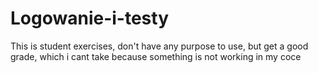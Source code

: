 # Logowanie-i-testy
This is student exercises, don't have any purpose to use, but get a good grade, which i cant take because something is not working in my coce
